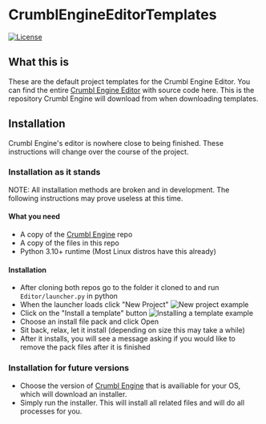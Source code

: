 # CrumblEngineEditorTemplates
[![License](https://img.shields.io/:license-gplv2-green.svg)](https://tldrlegal.com/license/gnu-general-public-license-v2)
## What this is
These are the default project templates for the Crumbl Engine Editor. You can find the entire [Crumbl Engine Editor](https://github.com/Crumbl-Studios/CrumblEngine) with source code here. This is the repository Crumbl Engine will download from when downloading templates.
## Installation
Crumbl Engine's editor is nowhere close to being finished. These instructions will change over the course of the project.
### Installation as it stands
NOTE: All installation methods are broken and in development. The following instructions may prove useless at this time.
#### What you need
- A copy of the [Crumbl Engine](https://github.com/Crumbl-Studios/CrumblEngine) repo
- A copy of the files in this repo
- Python 3.10+ runtime (Most Linux distros have this already)
#### Installation
- After cloning both repos go to the folder it cloned to and run `Editor/launcher.py` in python
- When the launcher loads click "New Project"
![New project example](https://github.com/Crumbl-Studios/CrumblEngineEditorTemplates/blob/d8328d222a8b3325d7c766a0830d640efa28fd6b/newProjectInstall.png)
- Click on the "Install a template" button
![Installing a template example](https://github.com/Crumbl-Studios/CrumblEngineEditorTemplates/blob/473ab5ed94bee675afcc47c6ef9fc191cc178842/InstallProducts.png)
- Choose an install file pack and click Open
- Sit back, relax, let it install (depending on size this may take a while)
- After it installs, you will see a message asking if you would like to remove the pack files after it is finished
### Installation for future versions
- Choose the version of [Crumbl Engine](https://github.com/Crumbl-Studios/CrumblEngine) that is availiable for your OS, which will download an installer.
- Simply run the installer. This will install all related files and will do all processes for you.
